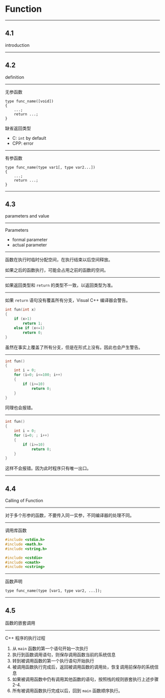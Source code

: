 # Function

---

## 4.1

introduction

---

## 4.2

definition

---

无参函数

```
type func_name([void])
{
    ...;
    return ...;
}
```

缺省返回类型

- C: ``int`` by default
- CPP: error

---

有参函数

```
type func_name(type var1[, type var2...])
{
    ...;
    return ...;
}
```

---

## 4.3

parameters and value

---

Parameters

- formal parameter
- actual parameter

---

函数在执行时临时分配空间，在执行结束以后空间释放。

如果之后的函数执行，可能会占用之前的函数的空间。

---

如果返回类型和 ``return`` 的类型不一致，以返回类型为准。

---

如果 ``return`` 语句没有覆盖所有分支，Visual C++ 编译器会警告。

```cpp
int fun(int x)
{
    if (x>1)
        return 1;
    else if (x<=1)
        return 0;
}
```

虽然在事实上覆盖了所有分支，但是在形式上没有。因此也会产生警告。

---

```cpp
int fun()
{
    int i = 0;
    for (i=0; i<=100; i++)
    {
        if (i>=10)
            return 0;
    }
}
```

同理也会报错。

---

```cpp
int fun()
{
    int i = 0;
    for (i=0; ; i++)
    {
        if (i>=10)
            return 0;
    }
}
```

这样不会报错。因为此时程序只有唯一出口。

---

## 4.4

Calling of Function

---

对于多个形参的函数，不要传入同一实参，不同编译器的处理不同。

---

调用库函数

```c
#include <stdio.h>
#include <math.h>
#include <string.h>
```

```cpp
#include <cstdio>
#include <cmath>
#include <cstring>
```

---

函数声明

```
type func_name(type [var1, type var2, ...]);
```

---

## 4.5

函数的嵌套调用

---

C++ 程序的执行过程

1. 从 ``main`` 函数的第一个语句开始一次执行
2. 执行到函数调用语句，则保存调用函数当前的系统信息
3. 转到被调用函数的第一个执行语句开始执行
4. 被调用函数执行完成后，返回被调用函数的调用处，恢复调用前保存的系统信息
5. 如果被调用函数中仍有调用其他函数的语句，按照栈的规则嵌套执行上述步骤 2-4.
6. 所有被调用函数执行完成以后，回到 ``main`` 函数顺序执行。

